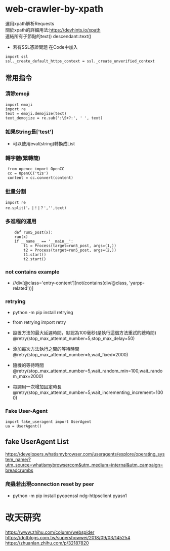# web-crawler-by-xpath
運用xpath解析Requests  
關於xpath的詳細用法:https://devhints.io/xpath  
連結所有子節點的text()   descendant::text()  
- 若有SSL憑證問題
在Code中加入
```
import ssl
ssl._create_default_https_context = ssl._create_unverified_context
```
## 常用指令  
### 清除emoji  
```
import emoji
import re
text = emoji.demojize(text)  
text_demojize = re.sub(':\S+?:', ' ', text)
```
### 如果String長['test']  
- 可以使用eval(string)轉換成List  

### 轉字體(繁轉簡)
``` 
 from opencc import OpenCC  
 cc = OpenCC('t2s')  
 content = cc.convert(content) 
 ```  

### 批量分割
``` 
import re  
re.split('。|！|？','',text) 
```

### 多進程的運用  
``` from multiprocessing import Process  
    def run5_post(x):  
    run(x)
    if __name__ == '__main__':      
        t1 = Process(target=run5_post, args=(1,))  
        t2 = Process(target=run5_post, args=(2,))  
        t1.start()  
        t2.start()  
```
### not contains example  
- //div[@class='entry-content'][not(contains(div/@class, 'yarpp-related'))]

### retrying 
- python -m pip install retrying
- from retrying import retry 

- 設置方法的最大延遲時間，默認為100毫秒(是執行這個方法重試的總時間)
@retry(stop_max_attempt_number=5,stop_max_delay=50)  
- 添加每次方法執行之間的等待時間  
@retry(stop_max_attempt_number=5,wait_fixed=2000)  
- 隨機的等待時間  
@retry(stop_max_attempt_number=5,wait_random_min=100,wait_random_max=2000)  
- 每調用一次增加固定時長  
@retry(stop_max_attempt_number=5,wait_incrementing_increment=1000)  

### Fake User-Agent  
```
import fake_useragent import UserAgent  
ua = UserAgent()  
```
**fake UserAgent List**  
-------------------------------
https://developers.whatismybrowser.com/useragents/explore/operating_system_name/?utm_source=whatismybrowsercom&utm_medium=internal&utm_campaign=breadcrumbs  

### 爬蟲若出現connection reset by peer  
- python -m pip install pyopenssl ndg-httpsclient pyasn1
  

  
# 改天研究  
https://www.zhihu.com/column/webspider  
https://dotblogs.com.tw/supershowwei/2018/09/03/145254  
https://zhuanlan.zhihu.com/p/32187820  
